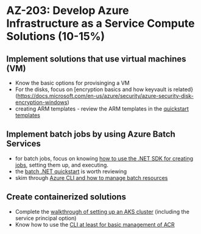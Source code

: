 # AZ-203: Develop Azure Infrastructure as a Service Compute Solutions (10-15%)

## Implement solutions that use virtual machines (VM)
* Know the basic options for provisinging a VM
* For the disks, focus on [encryption basics and how keyvault is related}(https://docs.microsoft.com/en-us/azure/security/azure-security-disk-encryption-windows)
* creating ARM templates - review the ARM templates in the [quickstart templates](https://github.com/Azure/azure-quickstart-templates/tree/master/101-vm-simple-linux)

## Implement batch jobs by using Azure Batch Services
* for batch jobs, focus on knowing [how to use the .NET SDK for creating jobs](https://docs.microsoft.com/en-us/azure/batch/quick-run-dotnet), setting them up, and executing.
* the [batch .NET quickstart](https://github.com/Azure-Samples/batch-dotnet-quickstart) is worth reviewing
* skim through [Azure CLI and how to manage batch resources](https://docs.microsoft.com/en-us/azure/batch/batch-cli-get-started)


## Create containerized solutions
* Complete the [walkthrough of setting up an AKS cluster](https://docs.microsoft.com/en-us/azure/aks/kubernetes-walkthrough) (including the service principal option)
* Know how to use the [CLI at least for basic management of ACR](https://docs.microsoft.com/en-us/azure/container-registry/container-registry-get-started-azure-cli)